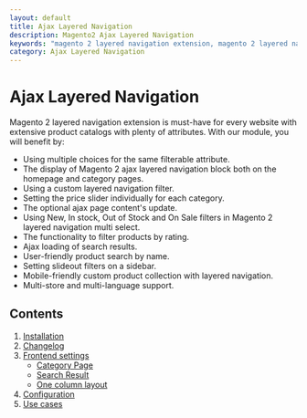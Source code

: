 ```yaml
---
layout: default
title: Ajax Layered Navigation
description: Magento2 Ajax Layered Navigation
keywords: "magento 2 layered navigation extension, magento 2 layered navigation, magento 2 ajax layered navigation, magento 2 custom layered navigation, magento 2 layered navigation multi select, magento 2 custom product collection with layered navigation, magento create custom layered navigation, magento custom layered navigation filter, layered navigation, ajax layered navigation, ajax filters, multiple filters"
category: Ajax Layered Navigation
---
```


# Ajax Layered Navigation

Magento 2 layered navigation extension is must-have for every website with extensive product catalogs with plenty of attributes. With our module, you will benefit by:
*  Using multiple choices for the same filterable attribute.
*  The display of Magento 2 ajax layered navigation block both on the homepage and category pages.
*  Using a custom layered navigation filter.
*  Setting the price slider individually for each category.
*  The optional ajax page content's update.
*  Using New, In stock, Out of Stock and On Sale filters in Magento 2 layered navigation multi select.
*  The functionality to filter products by rating.
*  Ajax loading of search results.
*  User-friendly product search by name.
*  Setting slideout filters on a sidebar.
*  Mobile-friendly custom product collection with layered navigation.
*  Multi-store and multi-language support.

## Contents

 1. [Installation](installation/)
 2. [Changelog](changelog/)
 3. [Frontend settings](#frontend-settings)
    - [Category Page](#category-page)
    - [Search Result](#search-result)
    - [One column layout](#one-column-layout)
 4. [Configuration](#configuration)
 5. [Use cases](use-cases/)
